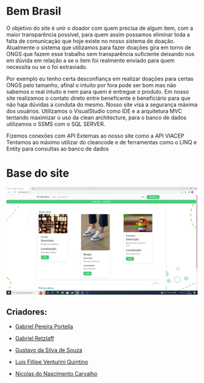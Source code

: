 # Bem Brasil

O objetivo do site é unir o doador com quem precisa de algum item, com a maior transparência possível, para quem assim possamos eliminar toda a falta de comunicação que hoje existe no nosso sistema de doação.
Atualmente o sistema que utilizamos para fazer doações gira em torno de ONGS que fazem esse trabalho sem transparência suficiente deixando nos em dúvida em relação a se o item foi realmente enviado para quem necessita ou se o foi extraviado.

Por exemplo eu tenho certa desconfiança em realizar doações para certas ONGS pelo tamanho, afinal o intuito por fora pode ser bom mas não sabemos o real intuito e nem para quem é entregue o produto.
Em nosso site realizamos o contato direto entre beneficente e beneficiário para que não haja dúvidas a conduta do mesmo. Nosso site visa a segurança máxima dos usuários.
Utilizamos o VisualStudio como IDE e a arquitetura MVC tentando maximizar o uso da clean architecture, para o banco de dados utilizamos o SSMS com o SQL SERVER.

Fizemos conexões com API Externas ao nosso site como a API VIACEP
Tentamos ao máximo utilizar do cleancode e de ferramentas como o LINQ e Entity para consultas ao banco de dados

# Base do site
![Site](imagem_site.png)

## Criadores:

- [Gabriel Pereira Portella](https://github.com/gbzzera7)

- [Gabriel Retzlaff](https://github.com/R3TZgl)

- [Gustavo da Silva de Souza](https://github.com/gusssouza)

- [Luis Fillipe Venturini Quintino](https://github.com/LuisQuintino)

- [Nicolas do Nascimento Carvalho](https://github.com/RASROWDK)
